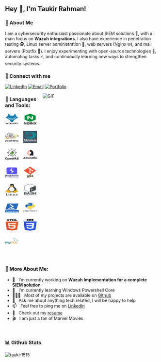 ## Hey 👋, I'm Taukir Rahman!

### 👋 About Me  

I am a cybersecurity enthusiast passionate about SIEM solutions 🔎, with a main focus on **Wazuh integrations**. I also have experience in penetration testing 🕵️, Linux server administration 🐧, web servers (Nginx 🌐), and mail servers (Postfix 📧). I enjoy experimenting with open-source technologies 🔐, automating tasks ⚡, and continuously learning new ways to strengthen security systems.

### 🤝 Connect with me

[![LinkedIn](https://img.shields.io/badge/LinkedIn-0A66C2?logo=linkedin&logoColor=white)](https://linkedin.com/in/taukirrahman)
[![Email](https://img.shields.io/badge/Email-Contact-blue?logo=gmail&logoColor=white)](mailto:taukir1515@gmail.com)
[![Portfolio](https://img.shields.io/badge/Portfolio-GitHub%20Pages-111?logo=github)](https://pentest-taukir.github.io/taukir1515)


<!-- GIF -->
<img align="right" alt="GIF" 
     src="https://imarticus.org/blog/wp-content/uploads/2021/12/djbwgfw.gif" 
     width="380" height="342"/>


### 🔨 Languages and Tools:

<p align="left" style="display: flex; gap: 15px; flex-wrap: wrap; align-items: center;">

  <!-- Wazuh -->
  <a href="https://wazuh.com/" target="_blank" rel="noreferrer">
    <img src="./images/wazuh.png" alt="Wazuh" width="45" height="40"/>
  </a>


  <!-- Nginx -->
  <a href="https://www.nginx.com" target="_blank" rel="noreferrer">
    <img src="./images/nginx.png" alt="nginx" width="45" height="40"/>
  </a>

  <!-- Postfix -->
  <a href="http://www.postfix.org/" target="_blank" rel="noreferrer">
    <img src="./images/postfix.png" alt="Postfix" width="45" height="40"/>
  </a>

  <!-- Nessus -->
  <a href="https://www.tenable.com/products/nessus" target="_blank" rel="noreferrer">
    <img src="./images/nessus.png" alt="Nessus" width="45" height="40"/>
  </a>

  <!-- OpenVAS -->
  <a href="https://www.openvas.org/" target="_blank" rel="noreferrer">
    <img src="./images/openvas.png" alt="OpenVAS" width="45" height="40"/>
  </a>

  <!-- Acunetix -->
  <a href="https://www.acunetix.com/" target="_blank" rel="noreferrer">
    <img src="./images/acunetix.png" alt="Acunetix" width="45" height="40"/>
  </a>

  <!-- Burp Suite -->
  <a href="https://portswigger.net/burp" target="_blank" rel="noreferrer">
    <img src="./images/burp_suite.png" alt="Burp_suite" width="45" height="40"/>
  </a>

  <!-- Git -->
  <a href="https://git-scm.com/" target="_blank" rel="noreferrer">
    <img src="./images/git.png" alt="git" width="45" height="40"/>
  </a>

  <!-- Linux -->
  <a href="https://www.linux.org/" target="_blank" rel="noreferrer">
    <img src="./images/linux.png" alt="linux" width="45" height="40"/>
  </a>

  <!-- Bash -->
  <a href="https://www.gnu.org/software/bash/" target="_blank" rel="noreferrer">
    <img src="./images/bash.png" alt="bash" width="45" height="40"/>
  </a>

  <!-- Windows PowerShell -->
  <a href="https://learn.microsoft.com/powershell/" target="_blank" rel="noreferrer">
    <img src="./images/powershell.png" alt="powershell" width="45" height="40"/>
  </a>

  <!-- Python -->
  <a href="https://www.python.org" target="_blank" rel="noreferrer">
    <img src="./images/python.png" alt="python" width="45" height="40"/>
  </a>

  <!-- HTML -->
  <a href="https://www.w3.org/html/" target="_blank" rel="noreferrer">
    <img src="./images/html.png" alt="html5" width="45" height="40"/>
  </a>

  <!-- CSS -->
  <a href="https://www.w3.org/Style/CSS/" target="_blank" rel="noreferrer">
    <img src="./images/css.png" alt="css3" width="45" height="40"/>
  </a>

  <!-- MySQL -->
  <a href="https://www.mysql.com/" target="_blank" rel="noreferrer">
    <img src="./images/mysql.png" alt="mysql" width="45" height="40"/>
  </a>

</p>

<br>

  
### 🧐 More About Me:

- 🔭 &nbsp; I’m currently working on **Wazuh Implementation for a complete SIEM solution**
- 🌱 &nbsp; I’m currently learning Windows Powershell Core   
- 👨🏻‍💻 &nbsp; Most of my projects are available on [Github](https://github.com/Taukir1515)
- 💬 &nbsp; Ask me about anything tech related, I will be happy to help
- 📫 &nbsp; Feel free to ping me on [LinkedIn](https://linkedin.com/in/taukirrahman)
- 📝 &nbsp; Check out my [resume](./resume.pdf)
- 🎬 &nbsp; I am just a fan of Marvel Movies

<br>

### 📊 Github Stats
<a href='https://github.com/rahul-jha98/github-stats-transparent'>
  
<a>
  <p>
    <img align="left" src="https://github-readme-stats.vercel.app/api/top-langs?username=taukir1515&show_icons=true&locale=en&layout=compact&bg_color=000000&text_color=868686&border_color=000000" alt="taukir1515" />
  </p>
</a>

